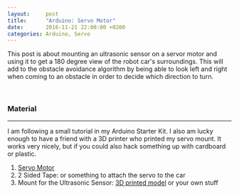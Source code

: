 ```yaml
---
layout: 	post
title: 		"Arduino: Servo Motor"
date: 		2016-11-21 22:00:00 +0200
categories:	Arduino, Servo
---
```


This post is about mounting an ultrasonic sensor on a servor motor and using it to get a 180 degree view of the robot car's surroundings. This will add to the obstacle avoidance algorithm by being able to look left and right when coming to an obstacle in order to decide which direction to turn.

<br>

### Material
________________

I am following a small tutorial in my Arduino Starter Kit. I also am lucky enough to have a friend with a 3D printer who printed my servo mount. It works very nicely, but if you could also hack something up with cardboard or plastic.

1. [Servo Motor](https://en.wikipedia.org/wiki/Servomotor)
2. 2 Sided Tape: or something to attach the servo to the car
3. Mount for the Ultrasonic Sensor: [3D printed model](https://www.thingiverse.com/thing:1104187) or your own stuff

